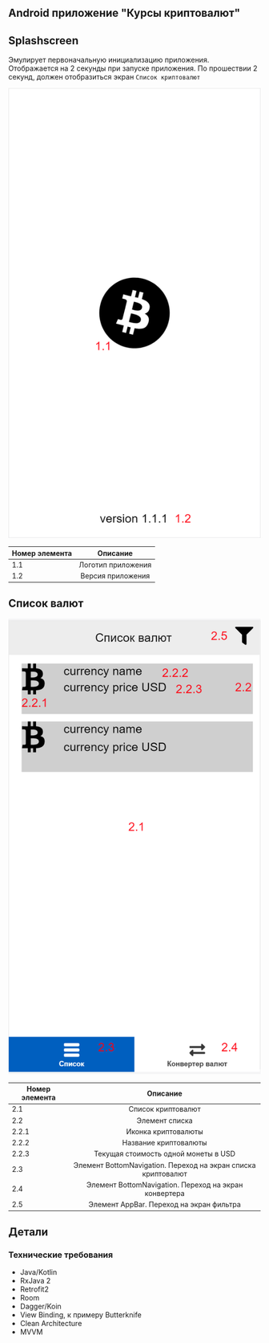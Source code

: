 ## Android приложение "Курсы криптовалют"


## Splashscreen

Эмулирует первоначальную инициализацию приложения. Отображается на 2 секунды при запуске приложения. По прошествии 2 секунд, должен отобразиться экран `Список криптовалют`

![](./screens/splash_screen/prototype.png)


| Номер элемента| Описание           |
| ------------- |:------------------:|
| 1.1           | Логотип приложения |
| 1.2           | Версия приложения  |

## Список валют

![](./screens/currencies_list/prototype.png)

| Номер элемента| Описание           |
| ------------- |:------------------:|
| 2.1           | Список криптовалют |
| 2.2           | Элемент списка  |
| 2.2.1         | Иконка криптовалюты  |
| 2.2.2         | Название криптовалюты  |
| 2.2.3         | Текущая стоимость одной монеты в USD  |
| 2.3           | Элемент BottomNavigation. Переход на экран списка криптовалют  |
| 2.4           | Элемент BottomNavigation. Переход на экран конвертера  |
| 2.5         | Элемент AppBar. Переход на экран фильтра  |

## Детали

[](./screens/details_screen/prototype.png)


### Технические требования
- Java/Kotlin
- RxJava 2
- Retrofit2
- Room
- Dagger/Koin
- View Binding, к примеру Butterknife
- Clean Architecture
- MVVM
